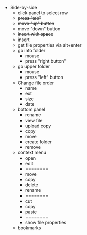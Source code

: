 - Side-by-side
  - ~~click panel to select row~~
  - ~~press "tab"~~
  - ~~move "up" button~~
  - ~~move "down" button~~
  - ~~insert with space~~
  - insert
  - get file properties via alt+enter
  - go into folder
    - mouse
    - press "right button"
  - go upper folder
    - mouse
    - press "left" button
  - Change file order
    - name
    - ext
    - size
    - date
  - bottom panel
    - rename
    - view file
    - upload copy
    - copy
    - move
    - create folder
    - remove
  - context menu
    - open
    - edit
    - ========
    - move
    - copy
    - delete
    - rename
    - ========
    - cut
    - copy
    - paste
    - ========
    - show file properties
  - bookmarks